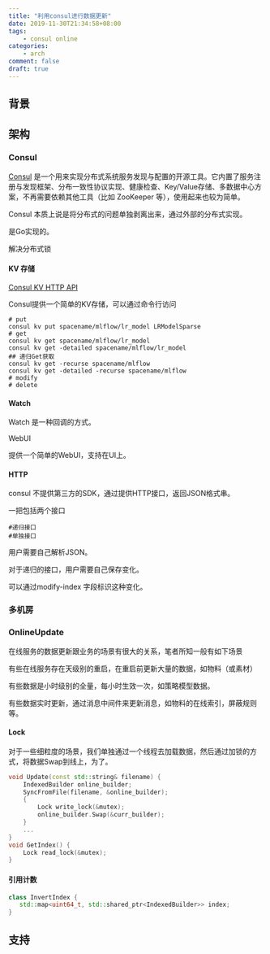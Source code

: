 ```yaml
---
title: "利用consul进行数据更新"
date: 2019-11-30T21:34:58+08:00
tags:
    - consul online
categories:
    - arch
comment: false
draft: true
---
```


## 背景 ##



## 架构 ##

### Consul ###

[Consul](https://www.consul.io/) 是一个用来实现分布式系统服务发现与配置的开源工具。它内置了服务注册与发现框架、分布一致性协议实现、健康检查、Key/Value存储、多数据中心方案，不再需要依赖其他工具（比如 ZooKeeper 等），使用起来也较为简单。

Consul 本质上说是将分布式的问题单独剥离出来，通过外部的分布式实现。

是Go实现的。

解决分布式锁

#### KV 存储 ####

[Consul KV HTTP API](https://www.consul.io/api/kv.html)

Consul提供一个简单的KV存储，可以通过命令行访问

```shell
# put
consul kv put spacename/mlflow/lr_model LRModelSparse
# get
consul kv get spacename/mlflow/lr_model
consul kv get -detailed spacename/mlflow/lr_model
## 递归Get获取
consul kv get -recurse spacename/mlflow
consul kv get -detailed -recurse spacename/mlflow
# modify
# delete
```



#### Watch ####

Watch 是一种回调的方式。

WebUI

提供一个简单的WebUI，支持在UI上。

#### HTTP ####

consul 不提供第三方的SDK，通过提供HTTP接口，返回JSON格式串。

一把包括两个接口

```shell
#递归接口
#单独接口
```

用户需要自己解析JSON。

对于递归的接口，用户需要自己保存变化。

可以通过modify-index 字段标识这种变化。

### 多机房 ###





### OnlineUpdate ###

在线服务的数据更新跟业务的场景有很大的关系，笔者所知一般有如下场景

有些在线服务存在天级别的重启，在重启前更新大量的数据，如物料（或素材）

有些数据是小时级别的全量，每小时生效一次，如策略模型数据。

有些数据实时更新，通过消息中间件来更新消息，如物料的在线索引，屏蔽规则等。

#### Lock ####

对于一些细粒度的场景，我们单独通过一个线程去加载数据，然后通过加锁的方式，将数据Swap到线上，为了。

```cpp
void Update(const std::string& filename) {
    IndexedBuilder online_builder;
    SyncFromFile(filename, &online_builder);
    {
        Lock write_lock(&mutex);
        online_builder.Swap(&curr_builder);
    }
    ...
}
void GetIndex() {
    Lock read_lock(&mutex);
}

```



#### 引用计数 ####

```cpp
class InvertIndex {
   std::map<uint64_t, std::shared_ptr<IndexedBuilder>> index;
}
```



## 支持 ##







